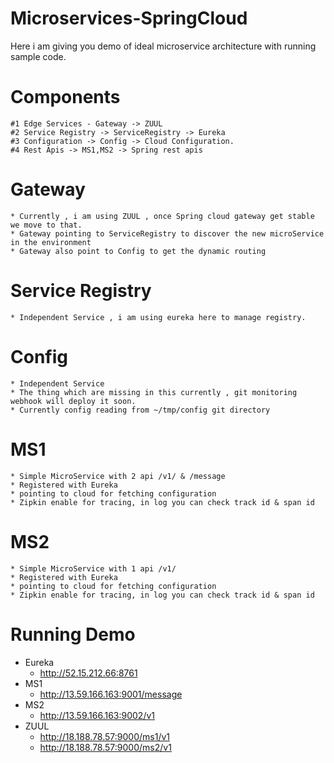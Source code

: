 # Microservices-SpringCloud


Here i am giving you demo of ideal microservice architecture with running sample code.

# Components
	#1 Edge Services - Gateway -> ZUUL
	#2 Service Registry -> ServiceRegistry -> Eureka
	#3 Configuration -> Config -> Cloud Configuration.
	#4 Rest Apis -> MS1,MS2 -> Spring rest apis

# Gateway  
	* Currently , i am using ZUUL , once Spring cloud gateway get stable we move to that.
	* Gateway pointing to ServiceRegistry to discover the new microService in the environment
	* Gateway also point to Config to get the dynamic routing


# Service Registry 
	* Independent Service , i am using eureka here to manage registry.

# Config 
	* Independent Service 
	* The thing which are missing in this currently , git monitoring webhook will deploy it soon.
	* Currently config reading from ~/tmp/config git directory 


# MS1
	* Simple MicroService with 2 api /v1/ & /message
	* Registered with Eureka
	* pointing to cloud for fetching configuration
	* Zipkin enable for tracing, in log you can check track id & span id
	

# MS2
	* Simple MicroService with 1 api /v1/
	* Registered with Eureka
	* pointing to cloud for fetching configuration
	* Zipkin enable for tracing, in log you can check track id & span id


# Running Demo
* Eureka 
	* http://52.15.212.66:8761
* MS1 
	* http://13.59.166.163:9001/message
* MS2 
	* http://13.59.166.163:9002/v1
* ZUUL 
	* http://18.188.78.57:9000/ms1/v1
	* http://18.188.78.57:9000/ms2/v1   
   
